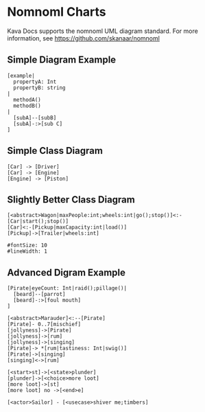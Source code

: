 # Nomnoml Charts

Kava Docs supports the nomnoml UML diagram standard. For more information, see https://github.com/skanaar/nomnoml

## Simple Diagram Example

```nomnoml
[example|
  propertyA: Int
  propertyB: string
|
  methodA()
  methodB()
|
  [subA]--[subB]
  [subA]-:>[sub C]
]
```

## Simple Class Diagram

```nomnoml
[Car] -> [Driver]
[Car] -> [Engine]
[Engine] -> [Piston]
```

## Slightly Better Class Diagram

```nomnoml
[<abstract>Wagon|maxPeople:int;wheels:int|go();stop()]<:-[Car|start();stop()]
[Car]<:-[Pickup|maxCapacity:int|load()]
[Pickup]->[Trailer|wheels:int]

#fontSize: 10
#lineWidth: 1
```

## Advanced Digram Example

```nomnoml
[Pirate|eyeCount: Int|raid();pillage()|
  [beard]--[parrot]
  [beard]-:>[foul mouth]
]

[<abstract>Marauder]<:--[Pirate]
[Pirate]- 0..7[mischief]
[jollyness]->[Pirate]
[jollyness]->[rum]
[jollyness]->[singing]
[Pirate]-> *[rum|tastiness: Int|swig()]
[Pirate]->[singing]
[singing]<->[rum]

[<start>st]->[<state>plunder]
[plunder]->[<choice>more loot]
[more loot]->[st]
[more loot] no ->[<end>e]

[<actor>Sailor] - [<usecase>shiver me;timbers]
```